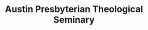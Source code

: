 ---
layout: repo
title: "Austin Presbyterian Theological Seminary"
id: 16405
permalink: repos/16405/
---